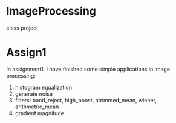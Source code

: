 # ImageProcessing
class project

# Assign1
In assignment1, I have finished some simple applications in image processing:
1. histogram equalization
2. generate noise
3. filters: band_reject, high_boost, atrimmed_mean, wiener, arithmetric_mean
4. gradient magnitude.
